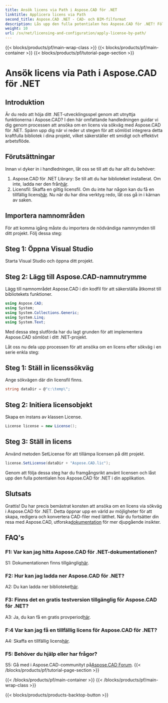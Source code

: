 ```yaml
---
title: Ansök licens via Path i Aspose.CAD för .NET
linktitle: Applicera licens via Path
second_title: Aspose.CAD .NET - CAD- och BIM-filformat
description: Lås upp den fulla potentialen hos Aspose.CAD för .NET! Följ vår steg-för-steg-guide för att ansöka om en licens sömlöst. Höj ditt CAD-filmanipuleringsspel nu!
weight: 10
url: /sv/net/licensing-and-configuration/apply-license-by-path/
---
```


{{< blocks/products/pf/main-wrap-class >}}
{{< blocks/products/pf/main-container >}}
{{< blocks/products/pf/tutorial-page-section >}}

# Ansök licens via Path i Aspose.CAD för .NET

## Introduktion

Är du redo att höja ditt .NET-utvecklingsspel genom att utnyttja funktionerna i Aspose.CAD? I den här omfattande handledningen guidar vi dig genom processen att ansöka om en licens via sökväg med Aspose.CAD för .NET. Spänn upp dig när vi reder ut stegen för att sömlöst integrera detta kraftfulla bibliotek i dina projekt, vilket säkerställer ett smidigt och effektivt arbetsflöde.

## Förutsättningar

Innan vi dyker in i handledningen, låt oss se till att du har allt du behöver:
1.  Aspose.CAD för .NET Library: Se till att du har biblioteket installerat. Om inte, ladda ner den från[här](https://releases.aspose.com/cad/net/).
2.  Licensfil: Skaffa en giltig licensfil. Om du inte har någon kan du få en tillfällig licens[här](https://purchase.aspose.com/temporary-license/).
Nu när du har dina verktyg redo, låt oss gå in i kärnan av saken.

## Importera namnområden

För att komma igång måste du importera de nödvändiga namnrymden till ditt projekt. Följ dessa steg:

## Steg 1: Öppna Visual Studio

Starta Visual Studio och öppna ditt projekt.

## Steg 2: Lägg till Aspose.CAD-namnutrymme

Lägg till namnområdet Aspose.CAD i din kodfil för att säkerställa åtkomst till bibliotekets funktioner.
```csharp
using Aspose.CAD;
using System;
using System.Collections.Generic;
using System.Linq;
using System.Text;
```
Med dessa steg slutförda har du lagt grunden för att implementera Aspose.CAD sömlöst i ditt .NET-projekt.

Låt oss nu dela upp processen för att ansöka om en licens efter sökväg i en serie enkla steg:

## Steg 1: Ställ in licenssökväg

Ange sökvägen där din licensfil finns.
```csharp
string dataDir = @"c:\temp\";
```

## Steg 2: Initiera licensobjekt

Skapa en instans av klassen License.
```csharp
License license = new License();
```

## Steg 3: Ställ in licens

Använd metoden SetLicense för att tillämpa licensen på ditt projekt.
```csharp
license.SetLicense(dataDir + "Aspose.CAD.lic");
```

Genom att följa dessa steg har du framgångsrikt använt licensen och låst upp den fulla potentialen hos Aspose.CAD för .NET i din applikation.

## Slutsats

Grattis! Du har precis bemästrat konsten att ansöka om en licens via sökväg i Aspose.CAD för .NET. Detta öppnar upp en värld av möjligheter för att skapa, redigera och konvertera CAD-filer med lätthet. När du fortsätter din resa med Aspose.CAD, utforska[dokumentation](https://reference.aspose.com/cad/net/) för mer djupgående insikter.

## FAQ's

### F1: Var kan jag hitta Aspose.CAD för .NET-dokumentationen?

 S1: Dokumentationen finns tillgänglig[här](https://reference.aspose.com/cad/net/).

### F2: Hur kan jag ladda ner Aspose.CAD för .NET?

 A2: Du kan ladda ner biblioteket[här](https://releases.aspose.com/cad/net/).

### F3: Finns det en gratis testversion tillgänglig för Aspose.CAD för .NET?

A3: Ja, du kan få en gratis provperiod[här](https://releases.aspose.com/).

### F:4 Var kan jag få en tillfällig licens för Aspose.CAD för .NET?

 A4: Skaffa en tillfällig licens[här](https://purchase.aspose.com/temporary-license/).

### F5: Behöver du hjälp eller har frågor?

 S5: Gå med i Aspose.CAD-communityt på[Aspose.CAD Forum](https://forum.aspose.com/c/cad/19).
{{< /blocks/products/pf/tutorial-page-section >}}

{{< /blocks/products/pf/main-container >}}
{{< /blocks/products/pf/main-wrap-class >}}

{{< blocks/products/products-backtop-button >}}

